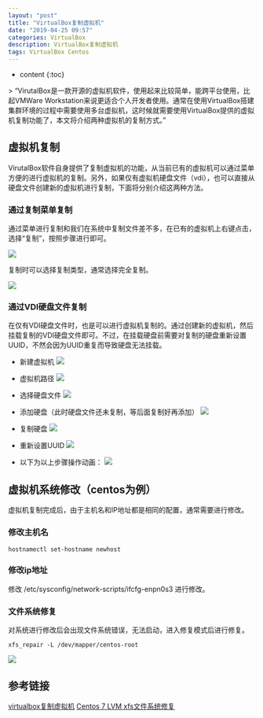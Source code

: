 ```yaml
---
layout: "post"
title: "VirtualBox复制虚拟机"
date: "2019-04-25 09:57"
categories: VirtualBox
description: VirtualBox复制虚拟机
tags: VirtualBox Centos
---
```


* content
{:toc}

<div class="postImg" style="background-image:url(http://carforeasy.cn/virtualbox复制虚拟机-bd89b5c3.png)"></div>
> “VirutalBox是一款开源的虚拟机软件，使用起来比较简单，能跨平台使用，比起VMWare Workstation来说更适合个人开发者使用。通常在使用VirtualBox搭建集群环境的过程中需要使用多台虚拟机，这时候就需要使用VirtualBox提供的虚拟机复制功能了，本文将介绍两种虚拟机的复制方式。”





##   虚拟机复制

VirutalBox软件自身提供了复制虚拟机的功能，从当前已有的虚拟机可以通过菜单方便的进行虚拟机的复制。另外，如果仅有虚拟机硬盘文件（vdi），也可以直接从硬盘文件创建新的虚拟机进行复制，下面将分别介绍这两种方法。

###   通过复制菜单复制

通过菜单进行复制和我们在系统中复制文件差不多，在已有的虚拟机上右键点击，选择“复制”，按照步骤进行即可。

![](http://carforeasy.cn/virtualbox复制虚拟机-7027b022.png)

复制时可以选择复制类型，通常选择完全复制。

![](http://carforeasy.cn/virtualbox复制虚拟机-64114788.png)


###   通过VDI硬盘文件复制

在仅有VDI硬盘文件时，也是可以进行虚拟机复制的。通过创建新的虚拟机，然后挂载复制的VDI硬盘文件即可。不过，在挂载硬盘前需要对复制的硬盘重新设置UUID，不然会因为UUID重复而导致硬盘无法挂载。

+ 新建虚拟机
![](http://carforeasy.cn/virtualbox复制虚拟机-74a7971f.png)

+ 虚拟机路径
![](http://carforeasy.cn/virtualbox复制虚拟机-2dd23ce9.png)

+ 选择硬盘文件
![](http://carforeasy.cn/virtualbox复制虚拟机-e48a94ba.png)

+ 添加硬盘（此时硬盘文件还未复制，等后面复制好再添加）
![](http://carforeasy.cn/virtualbox复制虚拟机-5d1e01a8.png)

+ 复制硬盘
![](http://carforeasy.cn/virtualbox复制虚拟机-851b94d5.png)

+ 重新设置UUID
![](http://carforeasy.cn/virtualbox复制虚拟机-aae0af55.png)

+ 以下为以上步骤操作动画：
![](http://carforeasy.cn/virtualbox复制虚拟机-2d11ca57.gif)


## 虚拟机系统修改（centos为例）
虚拟机复制完成后，由于主机名和IP地址都是相同的配置，通常需要进行修改。
### 修改主机名

```shell
hostnamectl set-hostname newhost
```

### 修改ip地址
修改 /etc/sysconfig/network-scripts/ifcfg-enpn0s3 进行修改。

### 文件系统修复
对系统进行修改后会出现文件系统错误，无法启动，进入修复模式后进行修复。

```shell
xfs_repair -L /dev/mapper/centos-root
```

![](http://carforeasy.cn/virtualbox复制虚拟机-99afaeb2.gif)

## 参考链接
[virtualbox复制虚拟机](http://frainmeng.github.io/2015/11/04/virtualbox%E5%A4%8D%E5%88%B6%E8%99%9A%E6%8B%9F%E6%9C%BA/)
[Centos 7 LVM xfs文件系统修复](https://www.mgcn2.com/zhishi/linux/2649.html)
